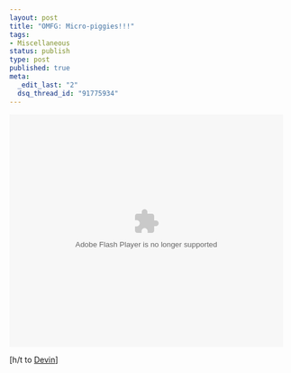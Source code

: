 ```yaml
--- 
layout: post
title: "OMFG: Micro-piggies!!!"
tags: 
- Miscellaneous
status: publish
type: post
published: true
meta: 
  _edit_last: "2"
  dsq_thread_id: "91775934"
---
```

<object id="flashObj" width="486" height="412" classid="clsid:D27CDB6E-AE6D-11cf-96B8-444553540000" codebase="http://download.macromedia.com/pub/shockwave/cabs/flash/swflash.cab#version=9,0,47,0"><param name="movie" value="http://c.brightcove.com/services/viewer/federated_f9/25500650001?isVid=1&publisherID=1138077173" /><param name="bgcolor" value="#FFFFFF" /><param name="flashVars" value="videoId=43920348001&playerID=25500650001&domain=embed&" /><param name="base" value="http://admin.brightcove.com" /><param name="seamlesstabbing" value="false" /><param name="allowFullScreen" value="true" /><param name="swLiveConnect" value="true" /><param name="allowScriptAccess" value="always" /><embed src="http://c.brightcove.com/services/viewer/federated_f9/25500650001?isVid=1&publisherID=1138077173" bgcolor="#FFFFFF" flashVars="videoId=43920348001&playerID=25500650001&domain=embed&" base="http://admin.brightcove.com" name="flashObj" width="486" height="412" seamlesstabbing="false" type="application/x-shockwave-flash" allowFullScreen="true" swLiveConnect="true" allowScriptAccess="always" pluginspage="http://www.macromedia.com/shockwave/download/index.cgi?P1_Prod_Version=ShockwaveFlash"></embed></object>

[h/t to <a href="http://coldewey.tumblr.com/post/206985085/micro-pigs-micro-pigs">Devin</a>] 
